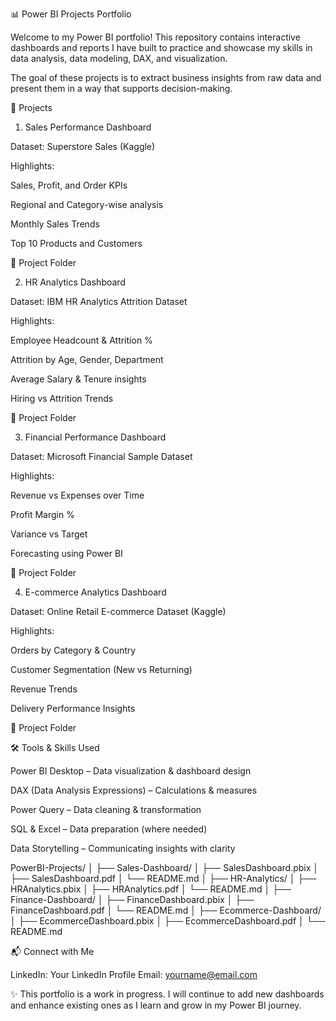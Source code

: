 📊 Power BI Projects Portfolio

Welcome to my Power BI portfolio! This repository contains interactive dashboards and reports I have built to practice and showcase my skills in data analysis, data modeling, DAX, and visualization.

The goal of these projects is to extract business insights from raw data and present them in a way that supports decision-making.

🔹 Projects
1. Sales Performance Dashboard

Dataset: Superstore Sales (Kaggle)

Highlights:

Sales, Profit, and Order KPIs

Regional and Category-wise analysis

Monthly Sales Trends

Top 10 Products and Customers

📂 Project Folder

2. HR Analytics Dashboard

Dataset: IBM HR Analytics Attrition Dataset

Highlights:

Employee Headcount & Attrition %

Attrition by Age, Gender, Department

Average Salary & Tenure insights

Hiring vs Attrition Trends

📂 Project Folder

3. Financial Performance Dashboard

Dataset: Microsoft Financial Sample Dataset

Highlights:

Revenue vs Expenses over Time

Profit Margin %

Variance vs Target

Forecasting using Power BI

📂 Project Folder

4. E-commerce Analytics Dashboard

Dataset: Online Retail E-commerce Dataset (Kaggle)

Highlights:

Orders by Category & Country

Customer Segmentation (New vs Returning)

Revenue Trends

Delivery Performance Insights

📂 Project Folder

🛠️ Tools & Skills Used

Power BI Desktop – Data visualization & dashboard design

DAX (Data Analysis Expressions) – Calculations & measures

Power Query – Data cleaning & transformation

SQL & Excel – Data preparation (where needed)

Data Storytelling – Communicating insights with clarity

PowerBI-Projects/
│
├── Sales-Dashboard/
│   ├── SalesDashboard.pbix
│   ├── SalesDashboard.pdf
│   └── README.md
│
├── HR-Analytics/
│   ├── HRAnalytics.pbix
│   ├── HRAnalytics.pdf
│   └── README.md
│
├── Finance-Dashboard/
│   ├── FinanceDashboard.pbix
│   ├── FinanceDashboard.pdf
│   └── README.md
│
├── Ecommerce-Dashboard/
│   ├── EcommerceDashboard.pbix
│   ├── EcommerceDashboard.pdf
│   └── README.md


📬 Connect with Me

LinkedIn: Your LinkedIn Profile
Email: yourname@email.com

✨ This portfolio is a work in progress. I will continue to add new dashboards and enhance existing ones as I learn and grow in my Power BI journey.
